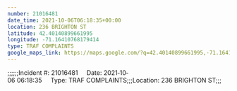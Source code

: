 ```yaml
---
number: 21016481
date_time: 2021-10-06T06:18:35+00:00
location: 236 BRIGHTON ST
latitude: 42.40140899661995
longitude: -71.16410768179414
type: TRAF COMPLAINTS
google_maps_link: https://maps.google.com/?q=42.40140899661995,-71.16410768179414
---
```


;;;;;;Incident #: 21016481     Date: 2021‐10‐06 06:18:35     Type: TRAF COMPLAINTS;;;Location: 236 BRIGHTON ST;;;
